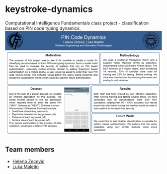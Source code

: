 # keystroke-dynamics
Computational Intelligence Fundamentals class project - classification based on PIN code typing dynamics.  
![See poster.png](poster.png)

## Team members
* [Helena Zecevic](https://github.com/helenazecevic)
* [Luka Maletin](https://github.com/lukamaletin)
